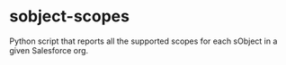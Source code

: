 # sobject-scopes
Python script that reports all the supported scopes for each sObject in a given Salesforce org.
